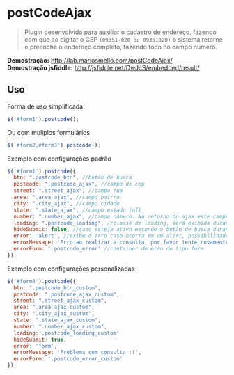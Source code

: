 # postCodeAjax

> Plugin desenvolvido para auxiliar o cadastro de endereço, fazendo com que ao
> digitar o CEP <code>(09351-020 ou 09351020)</code> o sistema retorne e preencha
> o endereço completo, fazendo foco no campo número.

<b>Demostração:</b> <a href="http://lab.mariosmello.com/postCodeAjax/" target="_blank">http://lab.mariosmello.com/postCodeAjax/</a>
<br>
<b>Demostração jsfiddle:</b> <a href="http://jsfiddle.net/DwJcS/embedded/result/" target="_blank">http://jsfiddle.net/DwJcS/embedded/result/</a>

## Uso

Forma de uso simplificada:

```js
$('#form1').postcode();
```
Ou com muliplos formulários

```js
$('#form2,#form3').postcode();
```

Exemplo com configurações padrão

```js
$('#form1').postcode({
  btn: ".postcode_btn", //botão de busca
  postcode: ".postcode_ajax", //campo de cep
  street: ".street_ajax", //campo rua
  area: ".area_ajax", //campo bairro
  city: ".city_ajax", //campo cidade
  state: ".state_ajax", //campo estado (uf)
  number: ".number_ajax", //campo número. No retorno do ajax este campo ficará com foco
  loading: ".postcode_loading", //classe de loading, será exibida durante consulta
  hideSubmit: false, //caso esteja ativo esconde o botão de busca durante a consulta
  error: 'alert', //exibe o erro caso ocorra em um alert, possíbilidade de alterar para 'form', fazendo com que o erro seja exibido no container definido na propriedade errorForm
  errorMessage: 'Erro ao realizar a consulta, por favor tente novamente.', //mensagem de erro (caso ocorra)
  errorForm: '.postcode_error' //container do erro do tipo form
});
```

Exemplo com configurações personalizadas

```js
$('#form4').postcode({
  btn: ".postcode_btn_custom",
  postcode: ".postcode_ajax_custom",
  street: ".street_ajax_custom",
  area: ".area_ajax_custom",
  city: ".city_ajax_custom",
  state: ".state_ajax_custom",
  number: ".number_ajax_custom",
  loading:'.postcode_loading_custom'
  hideSubmit: true,
  error: 'form',
  errorMessage: 'Problema com consulta :(',
  errorForm: '.postcode_error_custom'
});
```